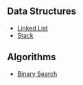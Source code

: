 
## Data Structures
- [Linked List](/date_structure/linked_list/README.md)
- [Stack](/date_structure/stack/README.md)

## Algorithms
- [Binary Search](/algorithms/binary_search/README.md)
